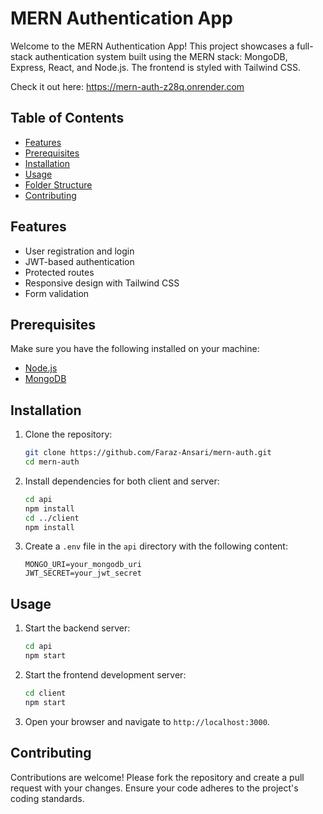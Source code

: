 # MERN Authentication App

Welcome to the MERN Authentication App! This project showcases a full-stack authentication system built using the MERN stack: MongoDB, Express, React, and Node.js. The frontend is styled with Tailwind CSS.

Check it out here: https://mern-auth-z28q.onrender.com

## Table of Contents

-   [Features](#features)
-   [Prerequisites](#prerequisites)
-   [Installation](#installation)
-   [Usage](#usage)
-   [Folder Structure](#folder-structure)
-   [Contributing](#contributing)

## Features

-   User registration and login
-   JWT-based authentication
-   Protected routes
-   Responsive design with Tailwind CSS
-   Form validation

## Prerequisites

Make sure you have the following installed on your machine:

-   [Node.js](https://nodejs.org/)
-   [MongoDB](https://www.mongodb.com/)

## Installation

1. Clone the repository:

    ```bash
    git clone https://github.com/Faraz-Ansari/mern-auth.git
    cd mern-auth
    ```

2. Install dependencies for both client and server:

    ```bash
    cd api
    npm install
    cd ../client
    npm install
    ```

3. Create a `.env` file in the `api` directory with the following content:
    ```
    MONGO_URI=your_mongodb_uri
    JWT_SECRET=your_jwt_secret
    ```

## Usage

1. Start the backend server:

    ```bash
    cd api
    npm start
    ```

2. Start the frontend development server:

    ```bash
    cd client
    npm start
    ```

3. Open your browser and navigate to `http://localhost:3000`.

## Contributing

Contributions are welcome! Please fork the repository and create a pull request with your changes. Ensure your code adheres to the project's coding standards.
